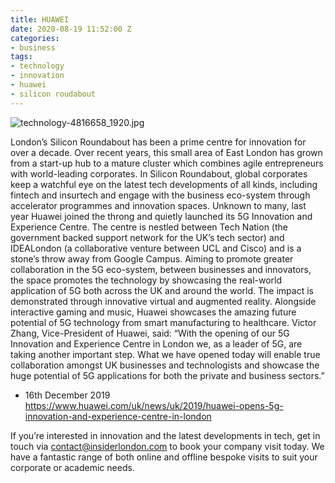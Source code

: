 ```yaml
---
title: HUAWEI
date: 2020-08-19 11:52:00 Z
categories:
- business
tags:
- technology
- innovation
- huawei
- silicon roudabout
---
```


![technology-4816658_1920.jpg](/uploads/technology-4816658_1920.jpg)

London’s Silicon Roundabout has been a prime centre for innovation for over a decade. Over recent years, this small area of East London has grown from a start-up hub to a mature cluster which combines agile entrepreneurs with world-leading corporates. In Silicon Roundabout, global corporates keep a watchful eye on the latest tech developments of all kinds, including fintech and insurtech and engage with the business eco-system through accelerator programmes and innovation spaces.
Unknown to many, last year Huawei joined the throng and quietly launched its 5G Innovation and Experience Centre. The centre is nestled between Tech Nation (the government backed support network for the UK’s tech sector) and IDEALondon (a collaborative venture between UCL and Cisco) and is a stone’s throw away from Google Campus. 
Aiming to promote greater collaboration in the 5G eco-system, between businesses and innovators, the space promotes the technology by showcasing the real-world application of 5G both across the UK and around the world. The impact is demonstrated through innovative virtual and augmented reality. Alongside interactive gaming and music, Huawei showcases the amazing future potential of 5G technology from smart manufacturing to healthcare.
Victor Zhang, Vice-President of Huawei, said: “With the opening of our 5G Innovation and Experience Centre in London we, as a leader of 5G, are taking another important step. What we have opened today will enable true collaboration amongst UK businesses and technologists and showcase the huge potential of 5G applications for both the private and business sectors.”
-	16th December 2019 https://www.huawei.com/uk/news/uk/2019/huawei-opens-5g-innovation-and-experience-centre-in-london

If you’re interested in innovation and the latest developments in tech, get in touch via contact@insiderlondon.com to book your company visit today. We have a fantastic range of both online and offline bespoke visits to suit your corporate or academic needs. 
